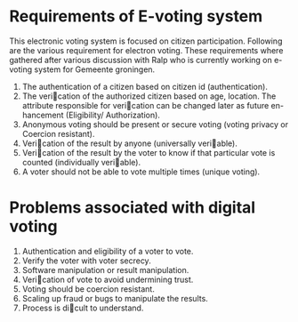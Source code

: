 # Requirements of E-voting system
This electronic voting system is focused on citizen participation. Following are
the various requirement for electron voting. These requirements where gathered
after various discussion with Ralp who is currently working on e-voting system
for Gemeente groningen.
1. The authentication of a citizen based on citizen id (authentication).
2. The verication of the authorized citizen based on age, location. The
attribute responsible for verication can be changed later as future en-
hancement (Eligibility/ Authorization).
3. Anonymous voting should be present or secure voting (voting privacy or
Coercion resistant).
4. Verication of the result by anyone (universally veriable).
5. Verication of the result by the voter to know if that particular vote is
counted (individually veriable).
6. A voter should not be able to vote multiple times (unique voting).

# Problems associated with digital voting
1. Authentication and eligibility of a voter to vote.
2. Verify the voter with voter secrecy.
3. Software manipulation or result manipulation.
4. Verication of vote to avoid undermining trust.
5. Voting should be coercion resistant.
6. Scaling up fraud or bugs to manipulate the results.
7. Process is dicult to understand.
